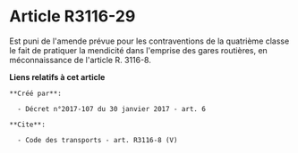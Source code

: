# Article R3116-29

Est puni de l'amende prévue pour les contraventions de la quatrième classe le fait de pratiquer la mendicité dans l'emprise
des gares routières, en méconnaissance de l'article R. 3116-8.

**Liens relatifs à cet article**

	**Créé par**:

	  - Décret n°2017-107 du 30 janvier 2017 - art. 6

	**Cite**:

	  - Code des transports - art. R3116-8 (V)
